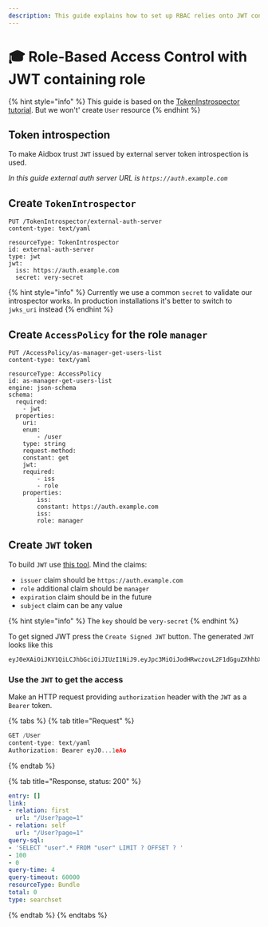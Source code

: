 ```yaml
---
description: This guide explains how to set up RBAC relies onto JWT containing a role claim
---
```


# 🎓 Role-Based Access Control with JWT containing role

{% hint style="info" %}
This guide is based on the [TokenInstrospector tutorial](../auth/access-token-introspection/README.md). But we won't' create `User` resource
{% endhint %}

##  Token introspection

To make Aidbox trust `JWT` issued by external server token introspection is used.

_In this guide external auth server URL is `https://auth.example.com`_

## Create `TokenIntrospector`

```http
PUT /TokenIntrospector/external-auth-server
content-type: text/yaml

resourceType: TokenIntrospector
id: external-auth-server
type: jwt
jwt:
  iss: https://auth.example.com
  secret: very-secret
```

{% hint style="info" %}
Currently we use a common `secret` to validate our introspector works. In production installations it's better to switch to `jwks_uri` instead
{% endhint %}

## Create `AccessPolicy` for the role `manager`

```http
PUT /AccessPolicy/as-manager-get-users-list
content-type: text/yaml

resourceType: AccessPolicy
id: as-manager-get-users-list
engine: json-schema
schema:
  required:
	- jwt
  properties:
	uri:
  	enum:
    	- /user
  	type: string
	request-method:
  	constant: get
	jwt:
  	required:
    	- iss
    	- role
  	properties:
    	iss:
      	constant: https://auth.example.com
    	iss:
      	role: manager
```

## Create `JWT` token

To build `JWT` use [this tool](http://jwtbuilder.jamiekurtz.com). Mind the claims:

* `issuer` claim should be `https://auth.example.com`
* `role` additional claim should be `manager`
* `expiration` claim should be in the future
* `subject` claim can be any value

{% hint style="info" %}
The `key` should be `very-secret`
{% endhint %}

To get signed JWT press the `Create Signed JWT` button. The generated  `JWT` looks like this

```
eyJ0eXAiOiJKV1QiLCJhbGciOiJIUzI1NiJ9.eyJpc3MiOiJodHRwczovL2F1dGguZXhhbXBsZS5jb20iLCJpYXQiOjE2NzU3NTgzMDEsImV4cCI6MTcwNzI5NDMwMSwiYXVkIjoiaHR0cHM6Ly9hdXRoLmV4YW1wbGUuY29tIiwic3ViIjoiYWxpY2VAZXhhbXBsZS5jb20iLCJyb2xlIjoibWFuYWdlciJ9.X7sibz1LloKlMPVV5Q39gSAJBxxutCORtYq4oRt1eAo
```

### Use the `JWT` to get the access

Make an HTTP request providing `authorization` header with the `JWT` as a `Bearer` token.

{% tabs %}
{% tab title="Request" %}
```javascript
GET /User
content-type: text/yaml
Authorization: Bearer eyJ0...1eAo
```
{% endtab %}

{% tab title="Response, status: 200" %}
```yaml
entry: []
link:
- relation: first
  url: "/User?page=1"
- relation: self
  url: "/User?page=1"
query-sql:
- 'SELECT "user".* FROM "user" LIMIT ? OFFSET ? '
- 100
- 0
query-time: 4
query-timeout: 60000
resourceType: Bundle
total: 0
type: searchset
```
{% endtab %}
{% endtabs %}

